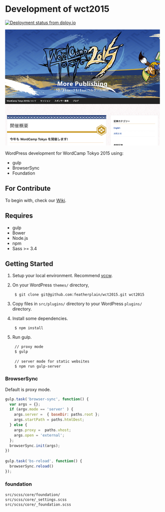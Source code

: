 # Development of wct2015
[![Deployment status from dploy.io](https://wct2015.dploy.io/badge/23779029990525/35238.svg)](http://dploy.io)

![WordCamp Tokyo 2015 Screenshot](/screenshot.png)

WordPress development for WordCamp Tokyo 2015 using:

- gulp
- BrowserSync
- Foundation

## For Contribute

To begin with, check our [Wiki](https://github.com/featherplain/wct2015/wiki).

## Requires

- gulp
- Bower
- Node.js
- npm
- Sass >= 3.4

## Getting Started

1. Setup your local environment. Recommend [vccw](http://vccw.cc/).
1. On your WordPress `themes/` directory, 


        $ git clone git@github.com:featherplain/wct2015.git wct2015
        
1. Copy files in `src/plugins/` directory to your WordPress `plugins/` directory.
1. Install some dependencies.


        $ npm install
        
1. Run gulp.

        // proxy mode
        $ gulp

        // server mode for static websites
        $ npm run gulp-server
        
### BrowserSync

Default is proxy mode.

```javascript
gulp.task('browser-sync', function() {
  var args = {};
  if (argv.mode == 'server' ) {
    args.server =  { baseDir: paths.root };
    args.startPath = paths.htmlDest;
  } else {
    args.proxy =  paths.vhost;
    args.open = 'external';
  };
  browserSync.init(args);
})

gulp.task('bs-reload', function() {
  browserSync.reload()
});
```

### foundation

```
src/scss/core/foundation/
src/scss/core/_settings.scss
src/scss/core/_foundation.scss
```

